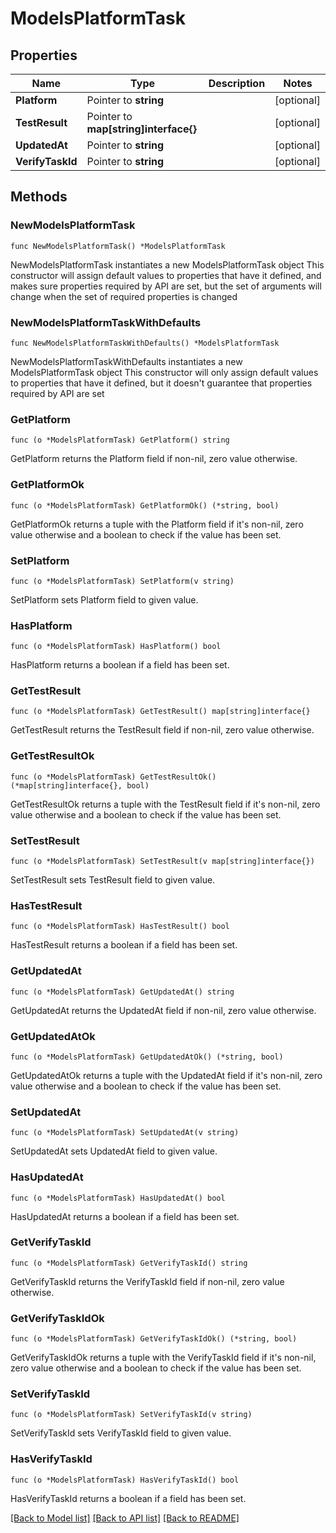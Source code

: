 # ModelsPlatformTask

## Properties

Name | Type | Description | Notes
------------ | ------------- | ------------- | -------------
**Platform** | Pointer to **string** |  | [optional] 
**TestResult** | Pointer to **map[string]interface{}** |  | [optional] 
**UpdatedAt** | Pointer to **string** |  | [optional] 
**VerifyTaskId** | Pointer to **string** |  | [optional] 

## Methods

### NewModelsPlatformTask

`func NewModelsPlatformTask() *ModelsPlatformTask`

NewModelsPlatformTask instantiates a new ModelsPlatformTask object
This constructor will assign default values to properties that have it defined,
and makes sure properties required by API are set, but the set of arguments
will change when the set of required properties is changed

### NewModelsPlatformTaskWithDefaults

`func NewModelsPlatformTaskWithDefaults() *ModelsPlatformTask`

NewModelsPlatformTaskWithDefaults instantiates a new ModelsPlatformTask object
This constructor will only assign default values to properties that have it defined,
but it doesn't guarantee that properties required by API are set

### GetPlatform

`func (o *ModelsPlatformTask) GetPlatform() string`

GetPlatform returns the Platform field if non-nil, zero value otherwise.

### GetPlatformOk

`func (o *ModelsPlatformTask) GetPlatformOk() (*string, bool)`

GetPlatformOk returns a tuple with the Platform field if it's non-nil, zero value otherwise
and a boolean to check if the value has been set.

### SetPlatform

`func (o *ModelsPlatformTask) SetPlatform(v string)`

SetPlatform sets Platform field to given value.

### HasPlatform

`func (o *ModelsPlatformTask) HasPlatform() bool`

HasPlatform returns a boolean if a field has been set.

### GetTestResult

`func (o *ModelsPlatformTask) GetTestResult() map[string]interface{}`

GetTestResult returns the TestResult field if non-nil, zero value otherwise.

### GetTestResultOk

`func (o *ModelsPlatformTask) GetTestResultOk() (*map[string]interface{}, bool)`

GetTestResultOk returns a tuple with the TestResult field if it's non-nil, zero value otherwise
and a boolean to check if the value has been set.

### SetTestResult

`func (o *ModelsPlatformTask) SetTestResult(v map[string]interface{})`

SetTestResult sets TestResult field to given value.

### HasTestResult

`func (o *ModelsPlatformTask) HasTestResult() bool`

HasTestResult returns a boolean if a field has been set.

### GetUpdatedAt

`func (o *ModelsPlatformTask) GetUpdatedAt() string`

GetUpdatedAt returns the UpdatedAt field if non-nil, zero value otherwise.

### GetUpdatedAtOk

`func (o *ModelsPlatformTask) GetUpdatedAtOk() (*string, bool)`

GetUpdatedAtOk returns a tuple with the UpdatedAt field if it's non-nil, zero value otherwise
and a boolean to check if the value has been set.

### SetUpdatedAt

`func (o *ModelsPlatformTask) SetUpdatedAt(v string)`

SetUpdatedAt sets UpdatedAt field to given value.

### HasUpdatedAt

`func (o *ModelsPlatformTask) HasUpdatedAt() bool`

HasUpdatedAt returns a boolean if a field has been set.

### GetVerifyTaskId

`func (o *ModelsPlatformTask) GetVerifyTaskId() string`

GetVerifyTaskId returns the VerifyTaskId field if non-nil, zero value otherwise.

### GetVerifyTaskIdOk

`func (o *ModelsPlatformTask) GetVerifyTaskIdOk() (*string, bool)`

GetVerifyTaskIdOk returns a tuple with the VerifyTaskId field if it's non-nil, zero value otherwise
and a boolean to check if the value has been set.

### SetVerifyTaskId

`func (o *ModelsPlatformTask) SetVerifyTaskId(v string)`

SetVerifyTaskId sets VerifyTaskId field to given value.

### HasVerifyTaskId

`func (o *ModelsPlatformTask) HasVerifyTaskId() bool`

HasVerifyTaskId returns a boolean if a field has been set.


[[Back to Model list]](../README.md#documentation-for-models) [[Back to API list]](../README.md#documentation-for-api-endpoints) [[Back to README]](../README.md)


